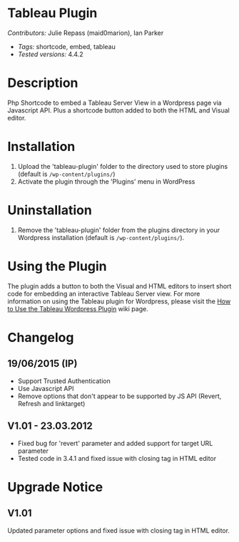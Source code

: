 Tableau Plugin
==============
*Contributors:* Julie Repass (maid0marion), Ian Parker
* *Tags:* shortcode, embed, tableau
* *Tested versions:* 4.4.2

Description
===========
Php Shortcode to embed a Tableau Server View in a Wordpress page via Javascript API. Plus a shortcode button added to both the HTML and Visual editor.

Installation
============
1. Upload the 'tableau-plugin' folder to the directory used to store plugins (default is `/wp-content/plugins/`)
2. Activate the plugin through the 'Plugins' menu in WordPress

Uninstallation
==============
1. Remove the 'tableau-plugin' folder from the plugins directory in your Wordpress installation (default is `/wp-content/plugins/`).

Using the Plugin
================
The plugin adds a button to both the Visual and HTML editors to insert short code for embedding an interactive Tableau Server view.  For more information on using the Tableau plugin for Wordpress, please visit the [How to Use the Tableau Wordpress Plugin]( 
https://github.com/maid0marion/Tableau-Wordpress-Plugin/wiki/How-to-Use-the-Tableau-Wordpress-Plugin) wiki page.

Changelog
=========

19/06/2015 (IP)
---------------
* Support Trusted Authentication
* Use Javascript API
* Remove options that don't appear to be supported by JS API (Revert, Refresh and linktarget)

V1.01 - 23.03.2012
------------------
* Fixed bug for 'revert' parameter and added support for target URL parameter
* Tested code in 3.4.1 and fixed issue with closing tag in HTML editor

Upgrade Notice
==============
V1.01
-----
Updated parameter options and fixed issue with closing tag in HTML editor.

